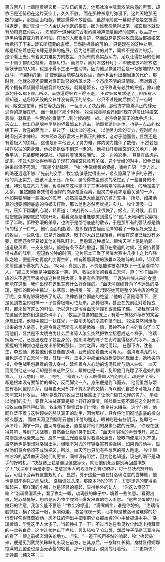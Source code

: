 第五百八十七章随着姬玄那一支队伍的离去，他那冰冷中噙着浓浓杀意的声音，却依旧是还徘徊在这片天空上，久久不散。
而在那种杀意的弥漫下，这片天地那无数的强队，都是面面相觑，被震慑得不敢言语。
虽然眼前这一幕似乎是姬玄被逼得退走，但却真没一个人会认为他退的狼狈，因为谁都感觉得出来，姬玄根本就没有动用真正的实力。
先前那一道神秘而古老的鹰啼声便是最好的证明，牧尘那一道黑色雷霆威力有多可怕，在场的人都很清楚，然而就算是这种攻击最后都被姬玄给抵挡了下来...姬玄所蕴藏的底牌，显然是极其的可怕。
只是现在的这种处境，却是桎梏着他无法肆无忌惮的施展，因为他所面对的对手，同样不是省油的灯。
这个看上去只有着灵力难实力的牧尘，所拥有的真实战斗力，足以让得在场的任何一个高手都面色凝重，谨慎对待。
而显然，面对着这种对手，即便是强如姬玄这等妖孽般的人物，也是不得不生出一些忌惮，因为他忌惮这将会是一场极端惨烈的战斗。
而那样的话，即使他最后能够战胜牧尘，而他也会付出相当重的代价，那时候，他就必须还要面对真正动怒的洛璃以及一个态度不明的温清璇。
面对着这两个拥有着倾国倾城般容颜的女孩，就算是姬玄，也不敢说有必胜的把握，除非他真的什么都不顾...所以，局势逼得姬玄不得不退。
不过姬玄虽然退了，但所有人都知道，这场惊天般的交锋并没有真正的结束。
它只不过是向后推迟了一点时间...姬玄是在等，他在等决战赛。
一旦晋入了决战赛，那他方才能够真正的肆无忌惮的施展底牌。
而一旦到了那个时候。
牧尘究竟能否还如同现在这般让得姬玄忌惮，就真是一件两说的事情了...到时候的那一战。
必将会是真正的龙争虎斗。
天空上，牧尘只是眼神平静的望着姬玄的远去，他那紧绷的身体，也是一点点的松缓下来，俊逸的面庞上，掠过了一抹淡淡的苍白。
以他灵力难的实力，短时间内时间出天木神轮。
木神经以及驭雷术三种真正的神术，这对于他而言，显然还是有着极大的消耗。
这也是所幸他晋入了灵力难，体内灵力雄浑了数倍。
不然若是换作以往的肉身难，他必然是做不到这一步的。
他视线盯着姬玄消失的地方，神色平淡，只是那眼神深处，却是有着凌厉在涌动。
这一次的交手。
算是有些虎头蛇尾，不过也是让得他明白了现在的姬玄究竟有多强，这个曾经的对手，如今已经越来越深不可测。
“真是个劲敌啊。
”牧尘手掌缓缓的紧握，喃喃自语：“灵力难。
的确还远远不够...”先前的交手，牧尘能够感觉得出来，姬玄隐藏了许多的东西，他的真正实力，应该不止于此，所以，这令得牧尘首次的感觉到了一些自身的不足，特别是在灵力方面，他与姬玄这种渡过了三重神魄难的高手相比，的确是差了太多。
虽然他能够凭借着强悍的肉身拉近距离，但灵力毕竟才是最关键的一点，他如果要施展一些强大的底牌，必然需要庞大而雄浑的灵力支持。
所以，如果他真的想要彻彻底底的将姬玄打败，那么他也必然再度提升实力。
牧尘深吸一口气，压抑下翻涌的心潮，轻声道：“决战赛么...应该很快了，姬玄，到时候，我们就把底牌彻彻底底的揭开吧，看看究竟是谁能够笑到最后？”这片天地间的寂静持续了半晌，那种弥漫的杀意，也终于是彻彻底底的散去，于是那所有的强队都是悄悄的松了一口气。
他们面面相觑着，旋即视线古怪而忌惮的看了一眼远处天空上的牧尘，一些队伍，已是开始撤退，眼下的大战已经落幕，再留在这里已经没有必要，反而还会容易被其他的强队盯上。
而抱着这种想法，很快天空上便是响起一道道破风声，一支支强队，都是有条不紊的撤退，而且在撤退的时候，还保持着警惕戒备的阵型。
短短数分钟的时间，这片原本汇聚了灵院大赛中几乎十之七八强队之地，便是开始再度的变得空旷，唯有着那满地的狼藉以及蹦碎的山峰，证明着先前这里所爆发的大战。
“呵呵，真是厉害，不愧是能够被洛神族下一任皇看中的人。
”那血天河倒是冲着牧尘一笑，道。
牧尘淡淡的看着血天河，道：“你们血神族的人不远万里来参加这种灵院大赛，倒是有些闲得荒。
”“连洛神族未来的女皇都能在这里，我们出现在这里又有什么好奇怪的。
”血天河视线转向了不远处的洛璃，猩红的眼神中掠过一抹寒意，他抿嘴一笑，道:“现在她可是整个洛神族的希望了呢，如果能够将她杀了的话，洛神族就会彻底的绝望...”他的话音刚刚落下，便是见到牧尘的眼神一下子变得极端可怕起来，那种眼神，甚至在先前面对着姬玄时，都未曾有这么的可怕，所以这也是令得血天河瞳孔微微缩了缩。
“那我就只能在这里先把你们这些杂碎宰了。
”牧尘那俊逸的脸庞上，有着一抹格外狰狞的笑容浮现出来，他眼中掠过一抹红光，一股滔天般的杀意弥漫而出。
牧尘突然间爆发出来的惊人杀意，也是令得这里所有人都是微微一惊，眼神不由自主的看向了血天河他们，显然是不太明白为什么后者等人怎么突然把牧尘招惹成这个样子。
洛璃娇躯一动，已是出现在了牧尘身旁，她那清澈的眸子在此时显得格外的冰冷，玉手紧握的洛神剑也是在发出细微的颤抖，剑吟之声，响彻而起。
在那下方，沈苍生，李玄通，苏萱他们也是蠢蠢欲动，目光锁定着血天河等人。
温清璇漂亮的凤目也是扫了血天河一眼，轻轻一哼，玉手之中那金色战枪便是闪现而出，她枪尖斜指，金色战甲包裹着的傲人身材，延伸着令人心动的饱满弧度与动人曲线。
血天河见到他这一句话却是引来这种反应，眼神也是一凝，旋即他目光瞟了不远处的柳青云，方云他们一眼。
“呵呵。
”柳青云与方云瞧得血天河的目光，却是笑了笑，却是根本没有要帮忙的举动，反而脚尖一点，身形便是倒飞而去。
他们虽然与姬玄有着同盟的关系，但与血天河却并不算太多的交情，所以他们自然不可能为了血天河去对付牧尘。
特别是现在的牧尘已经展露出了让他们极其忌惮的实力。
毕竟以他们的实力，要晋入决战赛算是板上钉钉的事情，所以根本犯不着在这个时候去把牧尘给得罪得红眼。
牧尘看了柳青云他们一眼，倒是并未阻拦，这个时候，他同样泛不着与这种顶尖的强队真正的动手，因为那样，只会将他们彻彻底底的推向姬玄那边。
而血天河见到柳青云他们干脆的遁走，眼神则是有些阴沉，旋即他一声冷哼，脚掌一跺，血河席卷而出，直接是将他们的身体尽数的笼罩。
“你现在就得意吧，等到了决战赛，自然会让你们笑不出来。
”血天河阴冷的声音传开，那血河则是爆成漫天血光，旋即一些血光直接是对着远处遁去，眨眼间便是消失不见。
虽然他也是很想对洛璃出手，但眼下对方的阵容委实有些强横，如果真的动手，显然他们将会偷鸡不成蚀把米，所以，血天河也只能有些憋屈的带人遁走。
牧尘眼神冰冷的望着血天河他们的厉害，同样没有阻拦，因为他也知道，现在的确不是动手的好时机。
“决战赛上若是遇见这些家伙，就让他们永远都别再回血神族了！”牧尘眼中满是杀意，在这里杀人的话或许会有点麻烦，可一旦决战赛开启后，可就不会再有这些规矩了。
显然，对于这些一直在打洛璃注意的血神族，他也是恨不得除之而后快。
洛璃偏过头来，那原本冷彻的眸子，却是迅速的变得柔和起来，那红润的小嘴，也是轻轻的翘起，显得格外的动人。
“你这么愤怒干嘛？”洛璃微偏着头，看了牧尘一眼，琉璃般的眸子中，噙着一些笑意。
看得出来，她心情挺好，想来是因为牧尘突然间爆发出来的惊人杀意。
“这些混蛋敢打我媳妇的注意，我怎么能不愤怒？”牧尘冷哼道。
“满嘴胡言，谁是你媳妇。
”洛璃俏脸微红，横了牧尘一眼，似嗔似羞。
牧尘嘿嘿一笑，心中却是被洛璃这难得的娇俏模样勾得蠢蠢欲动，忍不住的伸出手把眼前少女那娇嫩的小手给抓进手中。
洛璃微惊，毕竟这里人太多了，当即挣扎了一下，不过当她在看见牧尘脸庞上掩藏着的一丝苍白后，这才连忙停止了挣扎，贝齿轻咬了咬红唇，然后眸子便是泛着冷光的看了一眼之前姬玄消失的地方。
“咳。
”一道干咳声突然的响起，牧尘抬起头来，便是见到武灵笑眯眯的出现在前方，在其身后，一身鲜红长裙，身材显得婀娜饱满的武盈盈也是面无表情的站着，那一对俏目，淡淡的盯着他。
〖∷更新快∷无弹窗∷纯文字∷〗。

